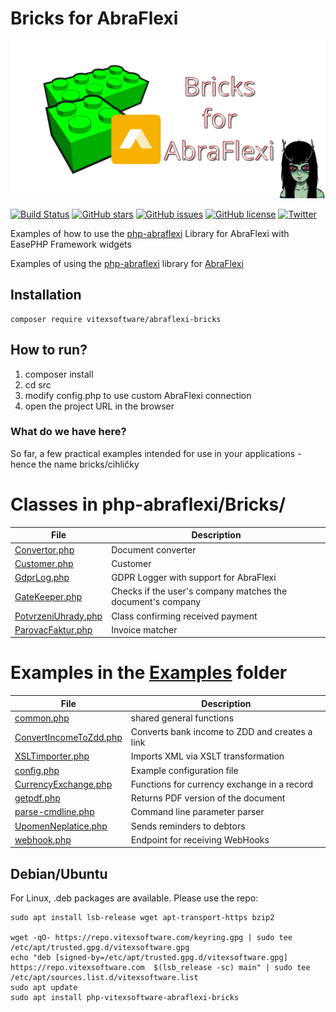# Bricks for AbraFlexi

![Project Logo](social-preview.svg?raw=true "Project Logo")

[![Build Status](https://travis-ci.org/VitexSoftware/php-abraflexi-bricks.svg?branch=main)](https://travis-ci.org/VitexSoftware/php-abraflexi-bricks)
[![GitHub stars](https://img.shields.io/github/stars/VitexSoftware/php-abraflexi-bricks.svg)](stargazers)
[![GitHub issues](https://img.shields.io/github/issues/VitexSoftware/php-abraflexi-bricks.svg)](issues)
[![GitHub license](https://img.shields.io/github/license/VitexSoftware/php-abraflexi-bricks.svg)](LICENSE?raw=true)
[![Twitter](https://img.shields.io/twitter/url/https/github.com/VitexSoftware/php-abraflexi-bricks.svg?style=social)](https://twitter.com/intent/tweet?text=Wow:&url=https%3A%2F%2Fgithub.com%2FVitexSoftware%2Fphp-abraflexi-bricks)

Examples of how to use the [php-abraflexi](https://github.com/Spoje-NET/php-abraflexi) Library for AbraFlexi with EasePHP Framework widgets

Examples of using the [php-abraflexi](https://github.com/Spoje-NET/php-abraflexi) library for [AbraFlexi](https://flexibee.eu/)

Installation
------------

    composer require vitexsoftware/abraflexi-bricks

How to run?
-----------

1) composer install
2) cd src
3) modify config.php to use custom AbraFlexi connection
4) open the project URL in the browser

### What do we have here?

So far, a few practical examples intended for use in your applications - hence the name bricks/cihličky

# Classes in php-abraflexi/Bricks/

| File                                                           | Description                           |
| -------------------------------------------------------------- | ------------------------------------- |
| [Convertor.php](src/php-abraflexi/Bricks/Convertor.php)        | Document converter
| [Customer.php](src/php-abraflexi/Bricks/Customer.php)          | Customer
| [GdprLog.php](src/php-abraflexi/Bricks/GdprLog.php)            | GDPR Logger with support for AbraFlexi
| [GateKeeper.php](src/php-abraflexi/Bricks/GateKeeper.php)      | Checks if the user's company matches the document's company
| [PotvrzeniUhrady.php](src/php-abraflexi/Bricks/HookReciever.php)| Class confirming received payment
| [ParovacFaktur.php](src/php-abraflexi/Bricks/ParovacFaktur.php)| Invoice matcher

Examples in the [Examples](Examples) folder
===========================================

| File                                                           | Description                           |
| -------------------------------------------------------------- | ------------------------------------- |
| [common.php](Examples/common.php)                              | shared general functions
| [ConvertIncomeToZdd.php](Examples/ConvertIncomeToZdd.php)      | Converts bank income to ZDD and creates a link
| [XSLTimporter.php](Examples/XSLTimporter.php)                  | Imports XML via XSLT transformation
| [config.php](Examples/config.php)                              | Example configuration file
| [CurrencyExchange.php](Examples/CurrencyExchange.php)          | Functions for currency exchange in a record
| [getpdf.php](Examples/getpdf.php)                              | Returns PDF version of the document
| [parse-cmdline.php](Examples/parse-cmdline.php)                | Command line parameter parser
| [UpomenNeplatice.php](Examples/UpomenNeplatice.php)            | Sends reminders to debtors
| [webhook.php](Examples/webhook.php)                            | Endpoint for receiving WebHooks

Debian/Ubuntu
-------------

For Linux, .deb packages are available. Please use the repo:

```shell
sudo apt install lsb-release wget apt-transport-https bzip2

wget -qO- https://repo.vitexsoftware.com/keyring.gpg | sudo tee /etc/apt/trusted.gpg.d/vitexsoftware.gpg
echo "deb [signed-by=/etc/apt/trusted.gpg.d/vitexsoftware.gpg]  https://repo.vitexsoftware.com  $(lsb_release -sc) main" | sudo tee /etc/apt/sources.list.d/vitexsoftware.list
sudo apt update
sudo apt install php-vitexsoftware-abraflexi-bricks
```
